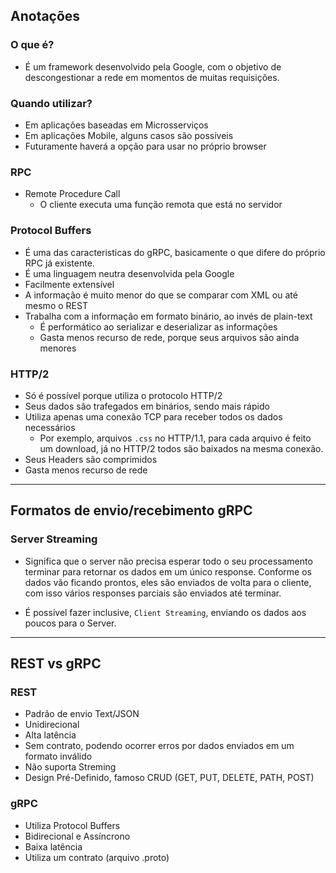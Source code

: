 ## Anotações

### O que é?

 - É um framework desenvolvido pela Google, com o objetivo de descongestionar a rede em momentos de muitas requisições.

### Quando utilizar?
 - Em aplicações baseadas em Microsserviços
 - Em aplicações Mobile, alguns casos são possíveis
 - Futuramente haverá a opção para usar no próprio browser

### RPC
 - Remote Procedure Call
   - O cliente executa uma função remota que está no servidor

### Protocol Buffers
 - É uma das caracteristicas do gRPC, basicamente o que difere do próprio RPC já existente.
 - É uma linguagem neutra desenvolvida pela Google
 - Facilmente extensível
 - A informação é muito menor do que se comparar com XML ou até mesmo o REST
 - Trabalha com a informação em formato binário, ao invés de plain-text
   - É performático ao serializar e deserializar as informações
   - Gasta menos recurso de rede, porque seus arquivos são ainda menores

### HTTP/2
 - Só é possível porque utiliza o protocolo HTTP/2
 - Seus dados são trafegados em binários, sendo mais rápido
 - Utiliza apenas uma conexão TCP para receber todos os dados necessários
   - Por exemplo, arquivos `.css` no HTTP/1.1, para cada arquivo é feito um download, já no HTTP/2 todos são baixados na mesma conexão.
 - Seus Headers são comprimidos
 - Gasta menos recurso de rede

<hr>

## Formatos de envio/recebimento gRPC

### Server Streaming
 - Significa que o server não precisa esperar todo o seu processamento terminar para retornar os dados em um único response. Conforme os dados vão ficando prontos, eles são enviados de volta para o cliente, com isso vários responses parciais são enviados até terminar.

 - É possível fazer inclusive, `Client Streaming`, enviando os dados aos poucos para o Server.

<hr>

## REST vs gRPC

### REST
 - Padrão de envio Text/JSON
 - Unidirecional
 - Alta latência
 - Sem contrato, podendo ocorrer erros por dados enviados em um formato inválido
 - Não suporta Streming
 - Design Pré-Definido, famoso CRUD (GET, PUT, DELETE, PATH, POST)

### gRPC
 - Utiliza Protocol Buffers
 - Bidirecional e Assíncrono
 - Baixa latência
 - Utiliza um contrato (arquivo .proto)